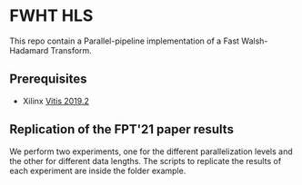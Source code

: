 # FWHT HLS 
This repo contain a Parallel-pipeline implementation of a Fast Walsh-Hadamard Transform. 

## Prerequisites

* Xilinx [Vitis 2019.2](https://www.xilinx.com/support/download/index.html/content/xilinx/en/downloadNav/vitis.html)

## Replication of the FPT'21 paper results
We perform two experiments, one for the different parallelization levels and the other for different data lengths. The scripts to replicate the results of each experiment are inside the folder example.

